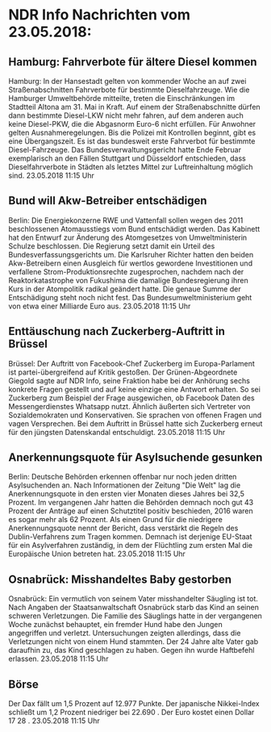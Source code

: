 # NDR Info Nachrichten vom 23.05.2018:


## Hamburg: Fahrverbote für ältere Diesel kommen
Hamburg:	In der Hansestadt gelten von kommender Woche an auf zwei Straßenabschnitten Fahrverbote für bestimmte Dieselfahrzeuge. Wie die Hamburger Umweltbehörde mitteilte, treten die Einschränkungen im Stadtteil Altona am 31. Mai in Kraft. Auf einem der Straßenabschnitte dürfen dann bestimmte Diesel-LKW nicht mehr fahren, auf dem anderen auch keine Diesel-PKW, die die Abgasnorm Euro-6 nicht erfüllen. Für Anwohner gelten Ausnahmeregelungen. Bis die Polizei mit Kontrollen beginnt, gibt es eine Übergangszeit. Es ist das bundesweit erste Fahrverbot für bestimmte Diesel-Fahrzeuge. Das Bundesverwaltungsgericht hatte Ende Februar exemplarisch an den Fällen Stuttgart und Düsseldorf entschieden, dass Dieselfahrverbote in Städten als letztes Mittel zur Luftreinhaltung möglich sind. 23.05.2018 11:15 Uhr 

## Bund will Akw-Betreiber entschädigen
Berlin: 	Die Energiekonzerne RWE und Vattenfall sollen wegen des 2011 beschlossenen Atomausstiegs vom Bund entschädigt werden. Das Kabinett hat den Entwurf zur Änderung des Atomgesetzes von Umweltministerin Schulze beschlossen. Die Regierung setzt damit ein Urteil des Bundesverfassungsgerichts um. Die Karlsruher Richter hatten den beiden Akw-Betreibern einen Ausgleich für wertlos gewordene Investitionen und verfallene Strom-Produktionsrechte zugesprochen, nachdem nach der Reaktorkatastrophe von Fukushima die damalige Bundesregierung ihren Kurs in der Atompolitik radikal geändert hatte. Die genaue Summe der Entschädigung steht noch nicht fest. Das Bundesumweltministerium geht von etwa einer Milliarde Euro aus. 23.05.2018 11:15 Uhr 

## Enttäuschung nach Zuckerberg-Auftritt in Brüssel
Brüssel: Der Auftritt von Facebook-Chef Zuckerberg im Europa-Parlament ist partei-übergreifend auf Kritik gestoßen. Der Grünen-Abgeordnete Giegold sagte auf NDR Info, seine Fraktion habe bei der Anhörung sechs konkrete Fragen gestellt und auf keine einzige eine Antwort erhalten. So sei Zuckerberg zum Beispiel der Frage ausgewichen, ob Facebook Daten des Messengerdienstes Whatsapp nutzt. Ähnlich äußerten sich Vertreter von Sozialdemokraten und Konservativen. Sie sprachen von offenen Fragen und vagen Versprechen. Bei dem Auftritt in Brüssel hatte sich Zuckerberg erneut für den jüngsten Datenskandal entschuldigt. 23.05.2018 11:15 Uhr 

## Anerkennungsquote für Asylsuchende gesunken
Berlin:	Deutsche Behörden erkennen offenbar nur noch jeden dritten Asylsuchenden an. Nach Informationen der Zeitung "Die Welt" lag die Anerkennungsquote in den ersten vier Monaten dieses Jahres bei 32,5 Prozent. Im vergangenen Jahr hatten die Behörden demnach noch gut 43 Prozent der Anträge auf einen Schutztitel positiv beschieden, 2016 waren es sogar mehr als 62 Prozent. Als einen Grund für die niedrigere Anerkennungsquote nennt der Bericht, dass verstärkt die Regeln des Dublin-Verfahrens zum Tragen kommen. Demnach ist derjenige EU-Staat für ein Asylverfahren zuständig, in dem der Flüchtling zum ersten Mal die Europäische Union betreten hat. 23.05.2018 11:15 Uhr 

## Osnabrück: Misshandeltes Baby gestorben
Osnabrück: 	Ein vermutlich von seinem Vater misshandelter Säugling ist tot. Nach Angaben der Staatsanwaltschaft Osnabrück starb das Kind an seinen schweren Verletzungen. Die Familie des Säuglings hatte in der vergangenen Woche zunächst behauptet, ein fremder Hund habe den Jungen angegriffen und verletzt. Untersuchungen zeigten allerdings, dass die Verletzungen nicht von einem Hund stammten. Der 24 Jahre alte Vater gab daraufhin zu, das Kind geschlagen zu haben. Gegen ihn wurde Haftbefehl erlassen. 23.05.2018 11:15 Uhr 

## Börse
Der Dax fällt um  1,5  Prozent auf  12.977  Punkte. Der japanische Nikkei-Index schließt um  1,2  Prozent niedriger bei  22.690 . Der Euro kostet einen Dollar  17 28 . 23.05.2018 11:15 Uhr 
